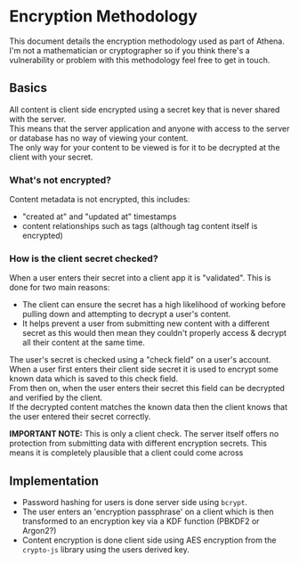 # Encryption Methodology
This document details the encryption methodology used as part of Athena.  
I'm not a mathematician or cryptographer so if you think there's a vulnerability or problem with this
methodology feel free to get in touch.

## Basics
All content is client side encrypted using a secret key that is never shared with the server.  
This means that the server application and anyone with access to the server or database has no way of viewing your content.   
The only way for your content to be viewed is for it to be decrypted at the client with your secret.

### What's not encrypted?
Content metadata is not encrypted, this includes:
- "created at" and "updated at" timestamps
- content relationships such as tags (although tag content itself is encrypted)

### How is the client secret checked?
When a user enters their secret into a client app it is "validated". This is done for two main reasons:
- The client can ensure the secret has a high likelihood of working before pulling down and attempting to decrypt a user's content.
- It helps prevent a user from submitting new content with a different secret as this would then mean they
couldn't properly access & decrypt all their content at the same time.

The user's secret is checked using a "check field" on a user's account. When a user first enters their client side
secret it is used to encrypt some known data which is saved to this check field.  
From then on, when the user enters their secret this field can be decrypted and verified by the client.  
If the decrypted content matches the known data then the client knows that the user entered their secret correctly.  

**IMPORTANT NOTE:** This is only a client check. The server itself offers no protection from submitting data with different encryption secrets.
This means it is completely plausible that a client could come across 

## Implementation
- Password hashing for users is done server side using `bcrypt`.
- The user enters an 'encryption passphrase' on a client which is then transformed to an encryption key via a KDF function (PBKDF2 or Argon2?)
- Content encryption is done client side using AES encryption from the `crypto-js` library using the users derived key.
